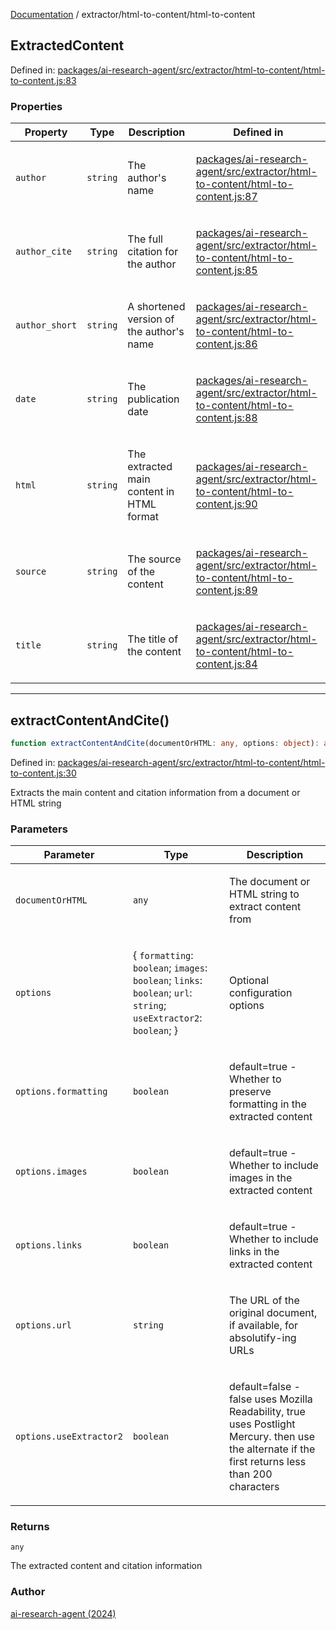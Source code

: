 [Documentation](../../modules.md) / extractor/html-to-content/html-to-content

## ExtractedContent

Defined in: [packages/ai-research-agent/src/extractor/html-to-content/html-to-content.js:83](https://github.com/vtempest/ai-research-agent/tree/master/packages/ai-research-agent/src/extractor/html-to-content/html-to-content.js#L83)

### Properties

<table>
<thead>
<tr>
<th>Property</th>
<th>Type</th>
<th>Description</th>
<th>Defined in</th>
</tr>
</thead>
<tbody>
<tr>
<td>

<a id="author"></a> `author`

</td>
<td>

`string`

</td>
<td>

The author's name

</td>
<td>

[packages/ai-research-agent/src/extractor/html-to-content/html-to-content.js:87](https://github.com/vtempest/ai-research-agent/tree/master/packages/ai-research-agent/src/extractor/html-to-content/html-to-content.js#L87)

</td>
</tr>
<tr>
<td>

<a id="author_cite"></a> `author_cite`

</td>
<td>

`string`

</td>
<td>

The full citation for the author

</td>
<td>

[packages/ai-research-agent/src/extractor/html-to-content/html-to-content.js:85](https://github.com/vtempest/ai-research-agent/tree/master/packages/ai-research-agent/src/extractor/html-to-content/html-to-content.js#L85)

</td>
</tr>
<tr>
<td>

<a id="author_short"></a> `author_short`

</td>
<td>

`string`

</td>
<td>

A shortened version of the author's name

</td>
<td>

[packages/ai-research-agent/src/extractor/html-to-content/html-to-content.js:86](https://github.com/vtempest/ai-research-agent/tree/master/packages/ai-research-agent/src/extractor/html-to-content/html-to-content.js#L86)

</td>
</tr>
<tr>
<td>

<a id="date"></a> `date`

</td>
<td>

`string`

</td>
<td>

The publication date

</td>
<td>

[packages/ai-research-agent/src/extractor/html-to-content/html-to-content.js:88](https://github.com/vtempest/ai-research-agent/tree/master/packages/ai-research-agent/src/extractor/html-to-content/html-to-content.js#L88)

</td>
</tr>
<tr>
<td>

<a id="html"></a> `html`

</td>
<td>

`string`

</td>
<td>

The extracted main content in HTML format

</td>
<td>

[packages/ai-research-agent/src/extractor/html-to-content/html-to-content.js:90](https://github.com/vtempest/ai-research-agent/tree/master/packages/ai-research-agent/src/extractor/html-to-content/html-to-content.js#L90)

</td>
</tr>
<tr>
<td>

<a id="source"></a> `source`

</td>
<td>

`string`

</td>
<td>

The source of the content

</td>
<td>

[packages/ai-research-agent/src/extractor/html-to-content/html-to-content.js:89](https://github.com/vtempest/ai-research-agent/tree/master/packages/ai-research-agent/src/extractor/html-to-content/html-to-content.js#L89)

</td>
</tr>
<tr>
<td>

<a id="title"></a> `title`

</td>
<td>

`string`

</td>
<td>

The title of the content

</td>
<td>

[packages/ai-research-agent/src/extractor/html-to-content/html-to-content.js:84](https://github.com/vtempest/ai-research-agent/tree/master/packages/ai-research-agent/src/extractor/html-to-content/html-to-content.js#L84)

</td>
</tr>
</tbody>
</table>

***

## extractContentAndCite()

```ts
function extractContentAndCite(documentOrHTML: any, options: object): any;
```

Defined in: [packages/ai-research-agent/src/extractor/html-to-content/html-to-content.js:30](https://github.com/vtempest/ai-research-agent/tree/master/packages/ai-research-agent/src/extractor/html-to-content/html-to-content.js#L30)

Extracts the main content and citation information from a document or HTML string

### Parameters

<table>
<thead>
<tr>
<th>Parameter</th>
<th>Type</th>
<th>Description</th>
</tr>
</thead>
<tbody>
<tr>
<td>

`documentOrHTML`

</td>
<td>

`any`

</td>
<td>

The document or HTML string to extract content from

</td>
</tr>
<tr>
<td>

`options`

</td>
<td>

\{ `formatting`: `boolean`; `images`: `boolean`; `links`: `boolean`; `url`: `string`; `useExtractor2`: `boolean`; \}

</td>
<td>

Optional configuration options

</td>
</tr>
<tr>
<td>

`options.formatting`

</td>
<td>

`boolean`

</td>
<td>

default=true - Whether to preserve formatting in the extracted content

</td>
</tr>
<tr>
<td>

`options.images`

</td>
<td>

`boolean`

</td>
<td>

default=true - Whether to include images in the extracted content

</td>
</tr>
<tr>
<td>

`options.links`

</td>
<td>

`boolean`

</td>
<td>

default=true - Whether to include links in the extracted content

</td>
</tr>
<tr>
<td>

`options.url`

</td>
<td>

`string`

</td>
<td>

The URL of the original document, if available, for absolutify-ing URLs

</td>
</tr>
<tr>
<td>

`options.useExtractor2`

</td>
<td>

`boolean`

</td>
<td>

default=false -
   false uses Mozilla Readability, true uses Postlight Mercury. 
   then use the alternate if the first returns less than 200 characters

</td>
</tr>
</tbody>
</table>

### Returns

`any`

The extracted content and citation information

### Author

[ai-research-agent (2024)](https://airesearch.js.org)
